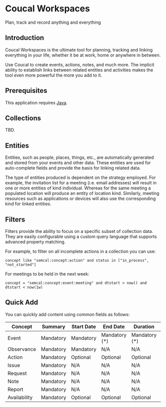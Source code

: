# Coucal Workspaces

Plan, track and record anything and everything

## Introduction

Coucal Workspaces is the ultimate tool for planning, tracking and linking everything in your life,
whether it be at work, home or anywhere in between.

Use Coucal to create events, actions, notes, and much more. The implicit ability to establish links
between related entities and activities makes the tool even more powerful the more you add to it.

## Prerequisites

This application requires [Java](https://adoptium.net/temurin/releases/).

## Collections

TBD.

## Entities

Entities, such as people, places, things, etc., are automatically generated and stored from your events and
other data. These entities are used for auto-complete fields and provide the basis for linking related
data.

The type of entities produced is dependent on the strategy employed. For example, the invitation list for
a meeting (i.e. email addresses) will result in one or more entities of kind individual. Whereas for the
same meeting a populated location will produce an entity of location kind. Similarly, meeting resources
such as applications or devices will also use the corresponding kind for linked entities.

## Filters

Filters provide the ability to focus on a specific subset of collection data. They are easily configurable
using a custom query language that supports advanced property matching.

For example, to filter on all incomplete actions in a collection you can use:

    concept like "semcal:concept:action" and status in ["in_process", "not_started"]

For meetings to be held in the next week:

    concept = "semcal:concept:event:meeting" and dtstart > now() and dtstart < now(1w)



## Quick Add

You can quickly add content using common fields as follows:

| Concept      | Summary   | Start Date | End Date      | Duration      | Due      | Repeats   
|--------------|-----------|------------|---------------|---------------|----------|-----------|
| Event        | Mandatory | Mandatory  | Mandatory (*) | Mandatory (*) | N/A      | Optional  |
| Observance   | Mandatory | Mandatory  | N/A           | N/A           | N/A      | Mandatory |
| Action       | Mandatory | Optional   | Optional      | Optional      | Optional | Optional  |
| Issue        | Mandatory | N/A        | N/A           | N/A           | Optional | N/A       |
| Request      | Mandatory | N/A        | N/A           | N/A           | Optional | Optional  |
| Note         | Mandatory | N/A        | N/A           | N/A           | N/A      | N/A       |
| Report       | Mandatory | N/A        | N/A           | N/A           | N/A      | Mandatory |
| Availability | Mandatory | Optional   | Optional      | Optional      | N/A      | Optional  |

